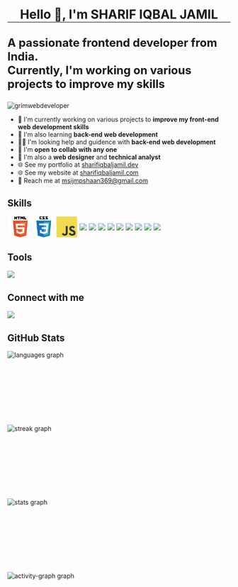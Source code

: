 <div>
<h1 style="border-bottom: 1px solid black; text-align:center;">Hello 👋, I'm SHARIF IQBAL JAMIL</h1>

<h2>
<p style="font-size: 1.6rem; font-weight: 700;">A passionate frontend developer from India.<br>Currently, I'm working on various projects to improve my skills</p>
</h2>

<p style="text-align: left;"> <img src="https://komarev.com/ghpvc/?username=grimdeveloper&label=Profile%20views&color=3b82f6&style=flat" alt="grimwebdeveloper" /> </p>

<ul>
    <li>🤵 I'm currently working on various projects to <strong>improve my front-end web development skills</strong></li>
    <li>🧠 I'm also learning <strong>back-end web development</strong> </li>
    <li>👩‍🏫 I'm looking help and guidence with <strong>back-end web development</strong></li>
    <li>🤝 I'm <strong>open to collab with any one</strong></li>
    <li>🐂 I'm also a <strong>web designer</strong> and <strong>technical analyst</strong></li>
    <li>🌐 See my portfolio at <a href="https://sharifiqbaljamil.dev">sharifiqbaljamil.dev</a></li>
    <li>🌐 See my website at <a href="https://sharifiqbaljamil.com">sharifiqbaljamil.com</a></li>
    <li>📧 Reach me at <a href="mailto:msijmpshaan369@gmail.com">msijmpshaan369@gmail.com<a></li>
</ul>

<h2>Skills</h2>
<p style="display: flex; flex-wrap: wrap; align-items: center; gap: 0.3rem;">
<a href="https://getbootstrap.com" target="_blank">
<img src="https://raw.githubusercontent.com/devicons/devicon/master/icons/html5/html5-original-wordmark.svg" width="48">
</a>
<a href="https://getbootstrap.com" target="_blank">
<img src="https://raw.githubusercontent.com/devicons/devicon/master/icons/css3/css3-original-wordmark.svg" width="48">
</a>
<a href="https://getbootstrap.com" target="_blank">
<img src="https://raw.githubusercontent.com/devicons/devicon/master/icons/javascript/javascript-original.svg" width="48">
</a>
<a href="https://getbootstrap.com" target="_blank">
<img src="https://upload.wikimedia.org/wikipedia/commons/thumb/a/a7/React-icon.svg/2300px-React-icon.svg.png" width="48">
</a>
<a href="https://getbootstrap.com" target="_blank">
<img src="https://upload.wikimedia.org/wikipedia/commons/thumb/b/b2/Bootstrap_logo.svg/2560px-Bootstrap_logo.svg.png" width="48">
</a>
<a href="https://getbootstrap.com" target="_blank">
<img src="https://encrypted-tbn0.gstatic.com/images?q=tbn:ANd9GcTX9fZzRj7BuQAtuf6RSuqIjWEaai2Vl7sFq2Y6tKq5hA&s" width="48">
</a>
<a href="https://getbootstrap.com" target="_blank">
<img src="https://upload.wikimedia.org/wikipedia/commons/thumb/9/96/Sass_Logo_Color.svg/1280px-Sass_Logo_Color.svg.png" width="48">
</a>
<a href="https://getbootstrap.com" target="_blank">
<img src="https://www.abhith.net/img/topics/git-icon.svg" width="48">
</a>
<a href="https://getbootstrap.com" target="_blank">
<img src="https://upload.wikimedia.org/wikipedia/commons/thumb/c/c2/GitHub_Invertocat_Logo.svg/1200px-GitHub_Invertocat_Logo.svg.png" width="58">
</a>
<a href="https://getbootstrap.com" target="_blank">
<img src="https://upload.wikimedia.org/wikipedia/commons/3/33/Figma-logo.svg" width="36">
</a>
<a href="https://getbootstrap.com" target="_blank">
<img src="https://richcontentdesign.com/wp-content/uploads/2019/10/greensock@2x.png" width="58">
</a>
<a href="https://getbootstrap.com" target="_blank">
<img src="https://encrypted-tbn0.gstatic.com/images?q=tbn:ANd9GcQ7msbpubiYBTE-4Nru1roCWUG5OXKAteERU03DFGKL6A&s" width="48">
</a>
</p>

<h2>Tools</h2>
<p style="display: flex; flex-wrap: wrap; align-items: center; gap: 0.3rem;">
<a href="https://getbootstrap.com" target="_blank">
<img src="https://uxwing.com/wp-content/themes/uxwing/download/brands-and-social-media/visual-studio-code-icon.png" width="48">
</a>
</p>

<h2>Connect with me</h2>
<p style="display: flex; flex-wrap: wrap; align-items: center; gap: 0.3rem;">
<a href="https://getbootstrap.com" target="_blank">
<img src="https://upload.wikimedia.org/wikipedia/commons/thumb/8/81/LinkedIn_icon.svg/2048px-LinkedIn_icon.svg.png" width="48">
</a>
</p>

<h2>GitHub Stats</h2>
<div style="display: grid; gap: 1rem;">
  <img src="https://github-readme-stats.vercel.app/api/top-langs?username=grimwebdeveloper&locale=en&hide_title=false&layout=compact&card_width=320&langs_count=10&theme=graywhite&hide_border=false&order=2" height="150" alt="languages graph"  />
  <img src="https://streak-stats.demolab.com?user=grimwebdeveloper&locale=en&mode=daily&theme=graywhite&hide_border=false&border_radius=5&order=3" height="150" alt="streak graph"  />
  <img src="https://github-readme-stats.vercel.app/api?username=grimwebdeveloper&hide_title=true&hide_rank=false&show_icons=true&include_all_commits=true&count_private=true&disable_animations=false&theme=graywhite&locale=en&hide_border=false&order=1&custom_title=%C2%A0" height="150" alt="stats graph"  />
  <img src="https://github-readme-activity-graph.vercel.app/graph?username=grimwebdeveloper&radius=16&theme=minimal&area=true&order=5&hide_title=true" height="150" alt="activity-graph graph"  />
</div>

</div>
